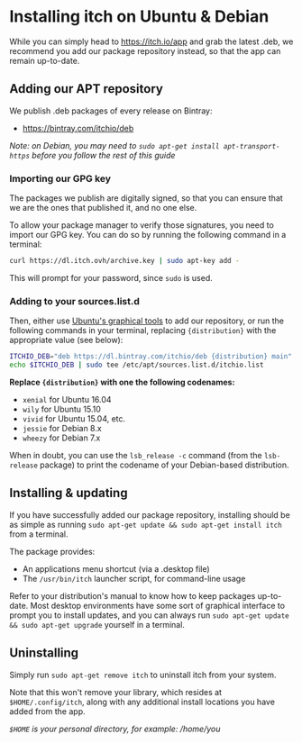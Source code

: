 
# Installing itch on Ubuntu & Debian

While you can simply head to <https://itch.io/app> and grab the latest .deb, we
recommend you add our package repository instead, so that the app can remain
up-to-date.

## Adding our APT repository

We publish .deb packages of every release on Bintray:

  * <https://bintray.com/itchio/deb>

*Note: on Debian, you may need to `sudo apt-get install apt-transport-https` before you
follow the rest of this guide*

### Importing our GPG key

The packages we publish are digitally signed, so that you can ensure that we
are the ones that published it, and no one else.

To allow your package manager to verify those signatures, you need to import our
GPG key. You can do so by running the following command in a terminal:

```bash
curl https://dl.itch.ovh/archive.key | sudo apt-key add -
```

This will prompt for your password, since `sudo` is used.

### Adding to your sources.list.d

Then, either use [Ubuntu's graphical tools][ubuntools] to add our repository,
or run the following commands in your terminal, replacing `{distribution}` with
the appropriate value (see below):

```bash
ITCHIO_DEB="deb https://dl.bintray.com/itchio/deb {distribution} main"
echo $ITCHIO_DEB | sudo tee /etc/apt/sources.list.d/itchio.list
```

**Replace `{distribution}` with one the following codenames:**

  * `xenial` for Ubuntu 16.04
  * `wily` for Ubuntu 15.10
  * `vivid` for Ubuntu 15.04, etc.
  * `jessie` for Debian 8.x
  * `wheezy` for Debian 7.x

When in doubt, you can use the `lsb_release -c` command (from the `lsb-release` package)
to print the codename of your Debian-based distribution.

[ubuntools]: https://help.ubuntu.com/community/Repositories/Ubuntu#Adding_Other_Repositories

## Installing & updating

If you have successfully added our package repository, installing should be as simple as
running `sudo apt-get update && sudo apt-get install itch` from a terminal.

The package provides:

  * An applications menu shortcut (via a .desktop file)
  * The `/usr/bin/itch` launcher script, for command-line usage

Refer to your distribution's manual to know how to keep packages up-to-date.
Most desktop environments have some sort of graphical interface to prompt you to
install updates, and you can always run `sudo apt-get update && sudo apt-get
upgrade` yourself in a terminal.

## Uninstalling

Simply run `sudo apt-get remove itch` to uninstall itch from your system.

Note that this won't remove your library, which resides at `$HOME/.config/itch`,
along with any additional install locations you have added from the app.

*`$HOME` is your personal directory, for example: /home/you*
